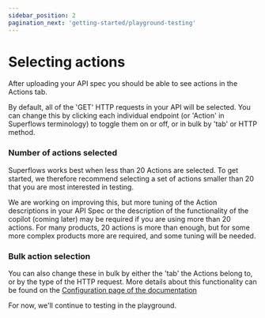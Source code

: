 ```yaml
---
sidebar_position: 2
pagination_next: 'getting-started/playground-testing'
---
```


# Selecting actions

After uploading your API spec you should be able to see actions in the Actions tab. 

By default, all of the 'GET' HTTP requests in your API will be selected. You can change this by clicking each individual endpoint (or 'Action' in Superflows terminology) to toggle them on or off, or in bulk by 'tab' or HTTP method.

### Number of actions selected

Superflows works best when less than 20 Actions are selected. To get started, we therefore recommend selecting a set of actions smaller than 20 that you are most interested in testing.

We are working on improving this, but more tuning of the Action descriptions in your API Spec or the description of the functionality of the copilot (coming later) may be required if you are using more than 20 actions. For many products, 20 actions is more than enough, but for some more complex products more are required, and some tuning will be needed.

### Bulk action selection

You can also change these in bulk by either the 'tab' the Actions belong to, or by the type of the HTTP request. More details about this functionality can be found on the [Configuration page of the documentation](../../category/configuration/)

For now, we'll continue to testing in the playground.
